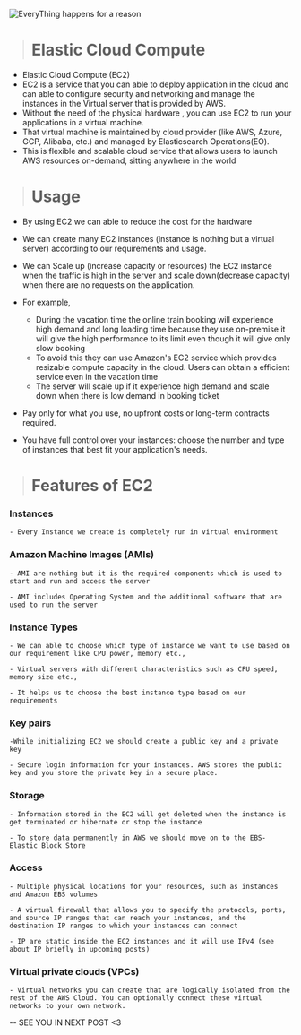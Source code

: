 ![EveryThing happens for a reason](https://miro.medium.com/v2/resize:fit:1024/1*guN80KV8gyMUjBlbwa9W2g.png)

># Elastic Cloud Compute
* Elastic Cloud Compute (EC2)
* EC2 is a service that you can able to deploy application in the cloud and can able to configure security and networking and manage the instances in the Virtual server that is provided by AWS.
* Without the need of the physical hardware , you can use EC2 to run your applications in a virtual machine.
* That virtual machine is maintained by cloud provider (like AWS, Azure, GCP, Alibaba, etc.) and managed by Elasticsearch Operations(EO).
* This is flexible and scalable cloud service that allows users to launch AWS resources on-demand, sitting anywhere in the world

># Usage
* By using EC2 we can able to reduce the cost for the hardware
* We can create many EC2 instances (instance is nothing but a virtual server) according to our requirements and usage.
* We can Scale up (increase capacity or resources) the EC2 instance when the traffic is high in the server and scale down(decrease capacity) when there are no requests on the application.
* For example,
    - During the vacation time the online train booking will experience high demand and long loading time because they use on-premise it will give the high performance to its limit even though it will give only slow booking 
    - To avoid this they can use  Amazon's EC2 service which provides resizable compute capacity in the cloud. Users can obtain a efficient service even in the vacation time
    - The server will scale up if it experience high demand and scale down when there is low demand in booking ticket


* Pay only for what you use, no upfront costs or long-term contracts required.
* You have full control over your instances: choose the number and type of instances that best fit your application's needs.

># Features of EC2
### Instances
    - Every Instance we create is completely run in virtual environment

### Amazon Machine Images (AMIs)
    - AMI are nothing but it is the required components which is used to start and run and access the server

    - AMI includes Operating System and the additional software that are used to run the server

### Instance Types
    - We can able to choose which type of instance we want to use based on our requirement like CPU power, memory etc.,

    - Virtual servers with different characteristics such as CPU speed, memory size etc.,

    - It helps us to choose the best instance type based on our requirements

### Key pairs
    -While initializing EC2 we should create a public key and a private key

    - Secure login information for your instances. AWS stores the public key and you store the private key in a secure place.

### Storage
    - Information stored in the EC2 will get deleted when the instance is get terminated or hibernate or stop the instance

    - To store data permanently in AWS we should move on to the EBS-Elastic Block Store

### Access
    - Multiple physical locations for your resources, such as instances and Amazon EBS volumes

    - A virtual firewall that allows you to specify the protocols, ports, and source IP ranges that can reach your instances, and the destination IP ranges to which your instances can connect

    - IP are static inside the EC2 instances and it will use IPv4 (see about IP briefly in upcoming posts)

### Virtual private clouds (VPCs)
    - Virtual networks you can create that are logically isolated from the rest of the AWS Cloud. You can optionally connect these virtual networks to your own network.

-- SEE YOU IN NEXT POST <3